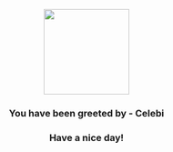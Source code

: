 <p align="center">
            <img src="https://raw.githubusercontent.com/PokeAPI/sprites/master/sprites/pokemon/251.png" width="150" height="150">
          </p>
          <h3 align="center">You have been greeted by - <b>Celebi</b></h3>
          <h3 align="center">Have a nice day!</h3>
        
